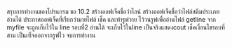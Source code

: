สรุบการทำงานของโปรแกรม ขอ 10.2
สร้างออฟเจ็คชื่อว่าไลน์ 
สร้างออฟเจ็คชื่อว่าไฟล์สตีมประเภทอ่านได้
ประกาศออฟเจ็คที่เรียกว่ามายไฟล์
เช็ค และทำรูฟวาย ไว้วนรูฟเพื่ออ่านไฟล์  getline จาก myfile 
จะถูกเก็บไว้ใน line รอบที่2 อ่านได้ จะเก็บไว้ในline เป็นจริงแสดงcout เช็คเงื่อนไขรอบที่สาม เป็นเท็จออกจากรูฟไว
จบการทำงาน
